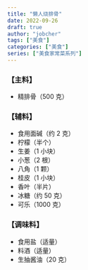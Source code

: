 ```yaml
---
title: "懒人烧排骨"
date: 2022-09-26
draft: true
author: "jobcher"
tags: ["美食"]
categories: ["美食"]
series: ["美食家常菜系列"]
---
```


### 【主料】

- 精排骨（500 克）

### 【辅料】

- 食用面碱（约 2 克）
- 柠檬（半个）
- 生姜（1 小块）
- 小葱（2 根）
- 八角（1 颗）
- 桂皮（1 小块）
- 香叶（半片）
- 冰糖（约 50 克）
- 可乐（1000 克）

### 【调味料】

- 食用盐（适量）
- 料酒（适量）
- 生抽酱油（20 克）

